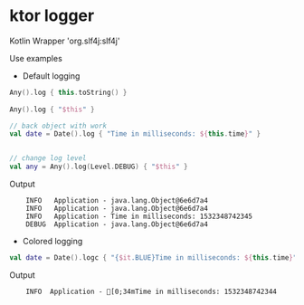 # ktor logger

Kotlin Wrapper 'org.slf4j:slf4j' 

Use examples
* Default logging
```kotlin
Any().log { this.toString() }
 
Any().log { "$this" }

// back object with work
val date = Date().log { "Time in milliseconds: ${this.time}" }


// change log level
val any = Any().log(Level.DEBUG) { "$this" }
```
Output
```$xslt
    INFO   Application - java.lang.Object@6e6d7a4
    INFO   Application - java.lang.Object@6e6d7a4
    INFO   Application - Time in milliseconds: 1532348742345
    DEBUG  Application - java.lang.Object@6e6d7a4
```
* Colored logging
```kotlin
val date = Date().logc { "{$it.BLUE}Time in milliseconds: ${this.time}" }
```
Output
```text
    INFO  Application - [0;34mTime in milliseconds: 1532348742344
```
